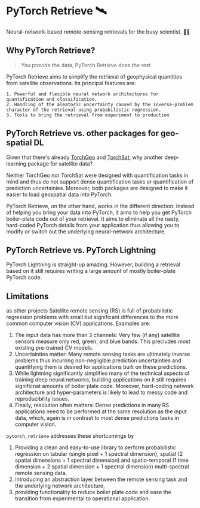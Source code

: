 # PyTorch Retrieve 🛰️

Neural-network-based remote-sensing retrievals for the busy scientist. 👩‍🔬

## Why PyTorch Retrieve?

> You provide the data, PyTorch Retrieve does the rest

PyTorch Retrieve aims to  simplify the retrieval of geophysical quantities from satellite observations. Its principal features are:

    1. Powerful and flexible neural network architectures for quantification and classification.
    2. Handling of the aleatoric uncertainty caused by the inverse-problem character of the retrieval using probabilistic regression.
    3. Tools to bring the retrieval from experiment to production
    


## PyTorch Retrieve vs. other packages for geo-spatial DL

Given that there's already [TorchGeo](https://github.com/microsoft/torchgeo) and
[TorchSat](https://github.com/sshuair/torchsat), why another deep-learning
package for satellite data?

Neither TorchGeo nor TorchSat were designed with quantification tasks in mind
and thus do not support dense quantification tasks or quantification of prediction uncertainies. Moreover, both packages are designed to make it easier to load geospatial data into PyTorch.

PyTorch Retrieve, on the other hand, works in the different direction: Instead of helping you bring your data into PyTorch, it aims to help you get PyTorch boiler-plate code out of your retrieval. It aims to eliminate all the nasty, hard-coded PyTorch details from your application thus allowing you to modify or switch out the underlying
 neural-network architecture.

## PyTorch Retrieve vs. PyTorch Lightning

PyTorch Lightning is straight-up amazing. However, building a retrieval based on
it still requires writing a large amount of mostly boiler-plate PyTorch code.


## Limitations

as other projects 
Satellite remote sensing (RS) is full of probabilistic regression problems with small but significant differences to the more common computer vision (CV) applications. Examples are:

  1. The input data has more than 3 channels: Very few (if any) satellite sensors measure only red, green, and blue bands. This precludes most existing pre-trained CV models.
  2. Uncertainties matter: Many remote sensing tasks are ultimately inverse problems
    thus incurring non-negligible prediction uncertainties and quantifying them is desired for applications built on these predictions.
  3. While lightning significantly simplifies many of the technical aspects of training deep neural networks, building applications on it still requires significnat amounts of boiler plate code. Moreover, hard-coding network architecture and hyper-parameters is likely to lead to messy code and reproducibility issues.
  4. Finally, resolution often matters: Dense predictions in many RS applications need to be performed at the same resolution as the input data, which, again is in contrast to most dense predictions tasks in computer vision.

``pytorch_retrieve`` addresses these shortcomings by 

 1. Providing a clean and easy-to-use library to perform probabilistic regression on tabular (single pixel + 1 spectral dimension), spatial (2 spatial dimensions + 1 spectral dimension) and spatio-temporal (1 time dimension + 2 spatial dimension + 1 spectral dimension) multi-spectral remote sensing data,
 2. introducing an abstraction layer between the remote sensing task and the underlying network architecture,
 3. providing functionality to reduce boiler plate code and ease the transition from experimental to operational application.
